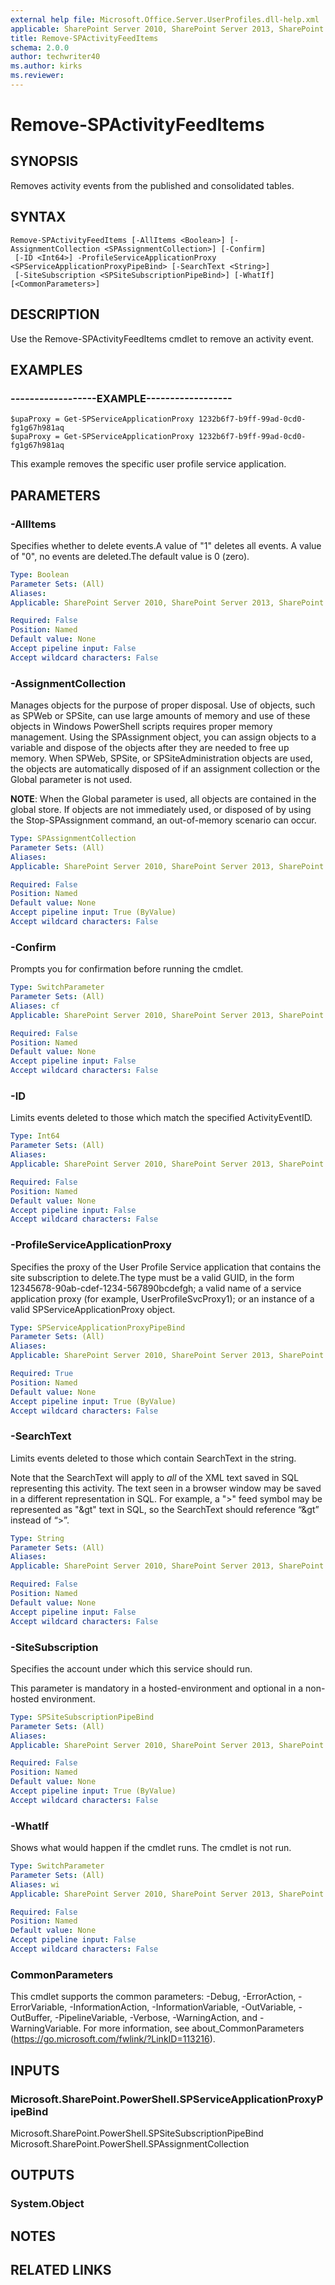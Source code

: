 ```yaml
---
external help file: Microsoft.Office.Server.UserProfiles.dll-help.xml
applicable: SharePoint Server 2010, SharePoint Server 2013, SharePoint Server 2016, SharePoint Server 2019
title: Remove-SPActivityFeedItems
schema: 2.0.0
author: techwriter40
ms.author: kirks
ms.reviewer: 
---
```


# Remove-SPActivityFeedItems

## SYNOPSIS
Removes activity events from the published and consolidated tables.


## SYNTAX

```
Remove-SPActivityFeedItems [-AllItems <Boolean>] [-AssignmentCollection <SPAssignmentCollection>] [-Confirm]
 [-ID <Int64>] -ProfileServiceApplicationProxy <SPServiceApplicationProxyPipeBind> [-SearchText <String>]
 [-SiteSubscription <SPSiteSubscriptionPipeBind>] [-WhatIf] [<CommonParameters>]
```

## DESCRIPTION
Use the Remove-SPActivityFeedItems cmdlet to remove an activity event.


## EXAMPLES

### ------------------EXAMPLE------------------
```
$upaProxy = Get-SPServiceApplicationProxy 1232b6f7-b9ff-99ad-0cd0-fg1g67h981aq
$upaProxy = Get-SPServiceApplicationProxy 1232b6f7-b9ff-99ad-0cd0-fg1g67h981aq
```

This example removes the specific user profile service application.


## PARAMETERS

### -AllItems
Specifies whether to delete events.A value of "1" deletes all events.
A value of "0", no events are deleted.The default value is 0 (zero).

```yaml
Type: Boolean
Parameter Sets: (All)
Aliases: 
Applicable: SharePoint Server 2010, SharePoint Server 2013, SharePoint Server 2016, SharePoint Server 2019

Required: False
Position: Named
Default value: None
Accept pipeline input: False
Accept wildcard characters: False
```

### -AssignmentCollection
Manages objects for the purpose of proper disposal. Use of objects, such as SPWeb or SPSite, can use large amounts of memory and use of these objects in Windows PowerShell scripts requires proper memory management. Using the SPAssignment object, you can assign objects to a variable and dispose of the objects after they are needed to free up memory. When SPWeb, SPSite, or SPSiteAdministration objects are used, the objects are automatically disposed of if an assignment collection or the Global parameter is not used.

**NOTE**: When the Global parameter is used, all objects are contained in the global store. If objects are not immediately used, or disposed of by using the Stop-SPAssignment command, an out-of-memory scenario can occur.

```yaml
Type: SPAssignmentCollection
Parameter Sets: (All)
Aliases: 
Applicable: SharePoint Server 2010, SharePoint Server 2013, SharePoint Server 2016, SharePoint Server 2019

Required: False
Position: Named
Default value: None
Accept pipeline input: True (ByValue)
Accept wildcard characters: False
```

### -Confirm
Prompts you for confirmation before running the cmdlet.

```yaml
Type: SwitchParameter
Parameter Sets: (All)
Aliases: cf
Applicable: SharePoint Server 2010, SharePoint Server 2013, SharePoint Server 2016, SharePoint Server 2019

Required: False
Position: Named
Default value: None
Accept pipeline input: False
Accept wildcard characters: False
```

### -ID
Limits events deleted to those which match the specified ActivityEventID.

```yaml
Type: Int64
Parameter Sets: (All)
Aliases: 
Applicable: SharePoint Server 2010, SharePoint Server 2013, SharePoint Server 2016, SharePoint Server 2019

Required: False
Position: Named
Default value: None
Accept pipeline input: False
Accept wildcard characters: False
```

### -ProfileServiceApplicationProxy
Specifies the proxy of the User Profile Service application that contains the site subscription to delete.The type must be a valid GUID, in the form 12345678-90ab-cdef-1234-567890bcdefgh; a valid name of a service application proxy (for example, UserProfileSvcProxy1); or an instance of a valid SPServiceApplicationProxy object.

```yaml
Type: SPServiceApplicationProxyPipeBind
Parameter Sets: (All)
Aliases: 
Applicable: SharePoint Server 2010, SharePoint Server 2013, SharePoint Server 2016, SharePoint Server 2019

Required: True
Position: Named
Default value: None
Accept pipeline input: True (ByValue)
Accept wildcard characters: False
```

### -SearchText
Limits events deleted to those which contain SearchText in the string. 

Note that the SearchText will apply to *all* of the XML text saved in SQL representing this activity. The text seen in a browser window may be saved in a different representation in SQL. For example, a ">" feed symbol may be represented as "&gt" text in SQL, so the SearchText should reference “&gt” instead of “>”.

```yaml
Type: String
Parameter Sets: (All)
Aliases: 
Applicable: SharePoint Server 2010, SharePoint Server 2013, SharePoint Server 2016, SharePoint Server 2019

Required: False
Position: Named
Default value: None
Accept pipeline input: False
Accept wildcard characters: False
```

### -SiteSubscription
Specifies the account under which this service should run. 

This parameter is mandatory in a hosted-environment and optional in a non-hosted environment.

```yaml
Type: SPSiteSubscriptionPipeBind
Parameter Sets: (All)
Aliases: 
Applicable: SharePoint Server 2010, SharePoint Server 2013, SharePoint Server 2016, SharePoint Server 2019

Required: False
Position: Named
Default value: None
Accept pipeline input: True (ByValue)
Accept wildcard characters: False
```

### -WhatIf
Shows what would happen if the cmdlet runs.
The cmdlet is not run.

```yaml
Type: SwitchParameter
Parameter Sets: (All)
Aliases: wi
Applicable: SharePoint Server 2010, SharePoint Server 2013, SharePoint Server 2016, SharePoint Server 2019

Required: False
Position: Named
Default value: None
Accept pipeline input: False
Accept wildcard characters: False
```

### CommonParameters
This cmdlet supports the common parameters: -Debug, -ErrorAction, -ErrorVariable, -InformationAction, -InformationVariable, -OutVariable, -OutBuffer, -PipelineVariable, -Verbose, -WarningAction, and -WarningVariable. For more information, see about_CommonParameters (https://go.microsoft.com/fwlink/?LinkID=113216).

## INPUTS

### Microsoft.SharePoint.PowerShell.SPServiceApplicationProxyPipeBind
Microsoft.SharePoint.PowerShell.SPSiteSubscriptionPipeBind
Microsoft.SharePoint.PowerShell.SPAssignmentCollection

## OUTPUTS

### System.Object

## NOTES

## RELATED LINKS
